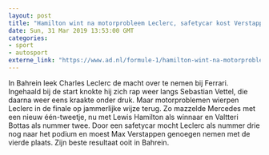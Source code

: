 ```yaml
---
layout: post
title: "Hamilton wint na motorprobleem Leclerc, safetycar kost Verstappen podiumplek"
date: Sun, 31 Mar 2019 13:53:00 GMT
categories: 
- sport 
- autosport 
externe_link: "https://www.ad.nl/formule-1/hamilton-wint-na-motorprobleem-leclerc-safetycar-kost-verstappen-podiumplek~a875c7cf/"
---
```


In Bahrein leek Charles Leclerc de macht over te nemen bij Ferrari. Ingehaald bij de start knokte hij zich rap weer langs Sebastian Vettel, die daarna weer eens kraakte onder druk. Maar motorproblemen wierpen Leclerc in de finale op jammerlijke wijze terug. Zo mazzelde Mercedes met een nieuw één-tweetje, nu met Lewis Hamilton als winnaar en Valtteri Bottas als nummer twee. Door een safetycar mocht Leclerc als nummer drie nog naar het podium en moest Max Verstappen genoegen nemen met de vierde plaats. Zijn beste resultaat ooit in Bahrein.
